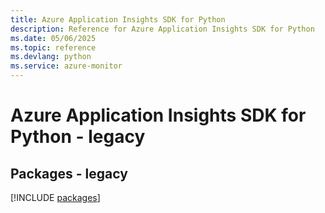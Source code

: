 ```yaml
---
title: Azure Application Insights SDK for Python
description: Reference for Azure Application Insights SDK for Python
ms.date: 05/06/2025
ms.topic: reference
ms.devlang: python
ms.service: azure-monitor
---
```

# Azure Application Insights SDK for Python - legacy
## Packages - legacy
[!INCLUDE [packages](application-insights-index.md)]